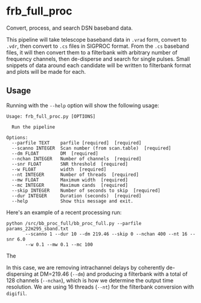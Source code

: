 # frb_full_proc
Convert, process, and search DSN baseband data.

This pipeline will take telescope baseband data in 
`.vrad` form, convert to `.vdr`, then convert to 
`.cs` files in SIGPROC format.  From the 
`.cs` baseband files, it will then convert them to 
a filterbank with arbitrary number of frequency channels, 
then de-disperse and search for single pulses. Small 
snippets of data around each candidate will be written 
to filterbank format and plots will be made for each.


## Usage 
Running with the `--help` option will show the following usage:

    Usage: frb_full_proc.py [OPTIONS]
    
      Run the pipeline
    
    Options:
      --parfile TEXT    parfile [required]  [required]
      --scanno INTEGER  Scan number (from scan.table)  [required]
      --dm FLOAT        DM  [required]
      --nchan INTEGER   Number of channels  [required]
      --snr FLOAT       SNR threshold  [required]
      --w FLOAT         width  [required]
      --nt INTEGER      Number of threads  [required]
      --mw FLOAT        Maximum width  [required]
      --mc INTEGER      Maximum cands  [required]
      --skip INTEGER    Number of seconds to skip  [required]
      --dur INTEGER     Duration (seconds)  [required]
      --help            Show this message and exit.
    

Here's an example of a recent processing run:

    python /src/bb_proc_full/bb_proc_full.py --parfile params_22m295_sband.txt 
           --scanno 1 --dur 10 --dm 219.46 --skip 0 --nchan 400 --nt 16 --snr 6.0 
           --w 0.1 --mw 0.1 --mc 100

The 

In this case, we are removing intrachannel delays by coherently 
de-dispersing at DM=219.46 (`--dm`) and producing a filterbank with 
a total of 128 channels (`--nchan`), which is how we determine the 
output time resolution.  We are using 16 threads (`--nt`) for the 
filterbank conversion with `digifil`.
